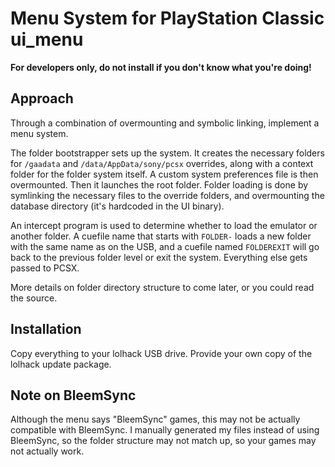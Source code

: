 Menu System for PlayStation Classic ui_menu
===========================================

**For developers only, do not install if you don't know what you're doing!**

Approach
--------
Through a combination of overmounting and symbolic linking, implement a menu
system.

The folder bootstrapper sets up the system. It creates the necessary folders for
`/gaadata` and `/data/AppData/sony/pcsx` overrides, along with a context folder
for the folder system itself. A custom system preferences file is then overmounted.
Then it launches the root folder. Folder loading is done by symlinking the
necessary files to the override folders, and overmounting the database directory
(it's hardcoded in the UI binary).

An intercept program is used to determine whether to load the emulator or another
folder. A cuefile name that starts with `FOLDER-` loads a new folder with the same
name as on the USB, and a cuefile named `FOLDEREXIT` will go back to the previous
folder level or exit the system. Everything else gets passed to PCSX.

More details on folder directory structure to come later, or you could read the
source.

Installation
------------
Copy everything to your lolhack USB drive. Provide your own copy of the lolhack
update package.

Note on BleemSync
-----------------
Although the menu says "BleemSync" games, this may not be actually compatible
with BleemSync. I manually generated my files instead of using BleemSync, so
the folder structure may not match up, so your games may not actually work.
